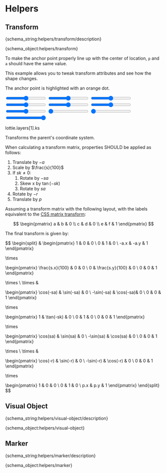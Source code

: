# Helpers

<h2 id="transform">Transform</h2>

{schema_string:helpers/transform/description}

{schema_object:helpers/transform}

To make the anchor point properly line up with the center of location, `p` and `a` should have the same value.

This example allows you to tweak transform attributes and see how the shape changes.

The anchor point is highlighted with an orange dot.

<lottie-playground example="transform.json">
    <form>
        <input title="Anchor X" type="range" min="0" value="256" max="512"/>
        <input title="Anchor Y" type="range" min="0" value="256" max="512"/>
        <input title="Position X" type="range" min="0" value="256" max="512"/>
        <input title="Position Y" type="range" min="0" value="256" max="512"/>
        <input title="Scale X" type="range" min="0" value="100" max="200"/>
        <input title="Scale Y" type="range" min="0" value="100" max="200"/>
        <input title="Rotation" type="range" min="-360" value="0" max="360"/>
        <input title="Skew" type="range" min="0" value="0" max="360"/>
        <input title="Skew Angle" type="range" min="0" value="0" max="360"/>
        <input title="Opacity" type="range" min="0" value="100" max="100"/>
    </form>
    <json>lottie.layers[1].ks</json>
    <script>
    lottie.layers[0].ks.p.k[0] = data["Anchor X"];
    lottie.layers[1].ks.a.k[0] = data["Anchor X"];
    lottie.layers[0].ks.p.k[1] = data["Anchor Y"];
    lottie.layers[1].ks.a.k[1] = data["Anchor Y"];
    lottie.layers[1].ks.p.k[0] = data["Position X"];
    lottie.layers[1].ks.p.k[1] = data["Position Y"];
    lottie.layers[1].ks.s.k[0] = data["Scale X"];
    lottie.layers[1].ks.s.k[1] = data["Scale Y"];
    lottie.layers[1].ks.r.k = data["Rotation"];
    lottie.layers[1].ks.sk.k = data["Skew"];
    lottie.layers[1].ks.sa.k = data["Skew Angle"];
    lottie.layers[1].ks.o.k = data["Opacity"];
    </script>
</lottie-playground>

Transforms the parent's coordinate system.

When calculating a transform matrix, properties SHOULD be applied as follows:

1. Translate by $-a$
1. Scale by $\frac{s}{100}$
1. If $sk \neq 0$:
    1. Rotate by $-sa$
    1. Skew x by $\tan(-sk)$
    1. Rotate by $sa$
1. Rotate by $-r$
1. Translate by $p$

Assuming a transform matrix with the following layout, with the labels equivalent to the
[CSS matrix transform](https://developer.mozilla.org/en-US/docs/Web/CSS/transform-function/matrix):

$$
\begin{pmatrix}
a & b & 0 \\
c & d & 0 \\
e & f & 1
\end{pmatrix}
$$

The final transform is given by:

$$
\begin{split}
&
\begin{pmatrix}
1 & 0 & 0 \\
0 & 1 & 0 \\
-a.x & -a.y & 1
\end{pmatrix}

\times

\begin{pmatrix}
\frac{s.x}{100} & 0 & 0 \\
0 & \frac{s.y}{100} & 0 \\
0 & 0 & 1
\end{pmatrix}


\times \\ \times &

\begin{pmatrix}
\cos(-sa) & \sin(-sa) & 0 \\
-\sin(-sa) & \cos(-sa)& 0 \\
0 & 0 & 1
\end{pmatrix}

\times

\begin{pmatrix}
1 & \tan(-sk) & 0 \\
0 & 1 & 0 \\
0 & 0 & 1
\end{pmatrix}

\times

\begin{pmatrix}
\cos(sa) & \sin(sa) & 0 \\
-\sin(sa) & \cos(sa) & 0 \\
0 & 0 & 1
\end{pmatrix}

\times \\ \times &

\begin{pmatrix}
\cos(-r) & \sin(-r) & 0 \\
-\sin(-r) & \cos(-r) & 0 \\
0 & 0 & 1
\end{pmatrix}

\times

\begin{pmatrix}
1 & 0 & 0 \\
0 & 1 & 0 \\
p.x & p.y & 1
\end{pmatrix}
\end{split}
$$

<h2 id="visual-object">Visual Object</h2>

{schema_string:helpers/visual-object/description}

{schema_object:helpers/visual-object}


<h2 id="marker">Marker</h2>

{schema_string:helpers/marker/description}

{schema_object:helpers/marker}
